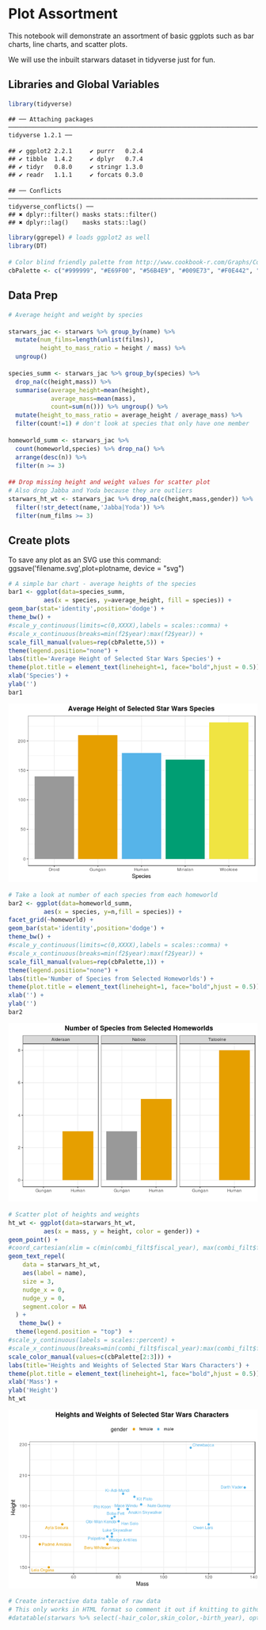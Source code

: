 Plot Assortment
================

This notebook will demonstrate an assortment of basic ggplots such as bar charts, line charts, and scatter plots.

We will use the inbuilt starwars dataset in tidyverse just for fun.

Libraries and Global Variables
------------------------------

``` r
library(tidyverse)
```

    ## ── Attaching packages ───────────────────────────────────────────────────────────────────────────────────────────────────────── tidyverse 1.2.1 ──

    ## ✔ ggplot2 2.2.1     ✔ purrr   0.2.4
    ## ✔ tibble  1.4.2     ✔ dplyr   0.7.4
    ## ✔ tidyr   0.8.0     ✔ stringr 1.3.0
    ## ✔ readr   1.1.1     ✔ forcats 0.3.0

    ## ── Conflicts ──────────────────────────────────────────────────────────────────────────────────────────────────────────── tidyverse_conflicts() ──
    ## ✖ dplyr::filter() masks stats::filter()
    ## ✖ dplyr::lag()    masks stats::lag()

``` r
library(ggrepel) # loads ggplot2 as well
library(DT)

# Color blind friendly palette from http://www.cookbook-r.com/Graphs/Colors_(ggplot2)/
cbPalette <- c("#999999", "#E69F00", "#56B4E9", "#009E73", "#F0E442", "#0072B2", "#D55E00", "#CC79A7")
```

Data Prep
---------

``` r
# Average height and weight by species

starwars_jac <- starwars %>% group_by(name) %>%
  mutate(num_films=length(unlist(films)),
         height_to_mass_ratio = height / mass) %>%
  ungroup()

species_summ <- starwars_jac %>% group_by(species) %>%
  drop_na(c(height,mass)) %>%
  summarise(average_height=mean(height),
            average_mass=mean(mass),
            count=sum(n())) %>% ungroup() %>%
  mutate(height_to_mass_ratio = average_height / average_mass) %>%
  filter(count!=1) # don't look at species that only have one member

homeworld_summ <- starwars_jac %>%
  count(homeworld,species) %>% drop_na() %>%
  arrange(desc(n)) %>%
  filter(n >= 3)

## Drop missing height and weight values for scatter plot
# Also drop Jabba and Yoda because they are outliers
starwars_ht_wt <- starwars_jac %>% drop_na(c(height,mass,gender)) %>%
  filter(!str_detect(name,'Jabba|Yoda')) %>% 
  filter(num_films >= 3)
```

Create plots
------------

To save any plot as an SVG use this command: ggsave('filename.svg',plot=plotname, device = "svg")

``` r
# A simple bar chart - average heights of the species
bar1 <- ggplot(data=species_summ,
          aes(x = species, y=average_height, fill = species)) +
geom_bar(stat='identity',position='dodge') +
theme_bw() +
#scale_y_continuous(limits=c(0,XXXX),labels = scales::comma) +
#scale_x_continuous(breaks=min(f2$year):max(f2$year)) + 
scale_fill_manual(values=rep(cbPalette,5)) +
theme(legend.position="none") +
labs(title='Average Height of Selected Star Wars Species') +
theme(plot.title = element_text(lineheight=1, face="bold",hjust = 0.5)) +
xlab('Species') +
ylab('')
bar1
```

![](Plot_Assortment_files/figure-markdown_github/unnamed-chunk-3-1.png)

``` r
# Take a look at number of each species from each homeworld
bar2 <- ggplot(data=homeworld_summ,
          aes(x = species, y=n,fill = species)) +
facet_grid(~homeworld) +
geom_bar(stat='identity',position='dodge') +
theme_bw() +
#scale_y_continuous(limits=c(0,XXXX),labels = scales::comma) +
#scale_x_continuous(breaks=min(f2$year):max(f2$year)) + 
scale_fill_manual(values=rep(cbPalette,1)) +
theme(legend.position="none") +
labs(title='Number of Species from Selected Homeworlds') +
theme(plot.title = element_text(lineheight=1, face="bold",hjust = 0.5)) +
xlab('') +
ylab('')
bar2
```

![](Plot_Assortment_files/figure-markdown_github/unnamed-chunk-3-2.png)

``` r
# Scatter plot of heights and weights 
ht_wt <- ggplot(data=starwars_ht_wt,
          aes(x = mass, y = height, color = gender)) +
geom_point() +
#coord_cartesian(xlim = c(min(combi_filt$fiscal_year), max(combi_filt$fiscal_year) + 2)) + # gives us room for labels?
geom_text_repel(
    data = starwars_ht_wt,
    aes(label = name),
    size = 3,
    nudge_x = 0,
    nudge_y = 0,
    segment.color = NA
  ) +
   theme_bw() +
  theme(legend.position = "top")  +
#scale_y_continuous(labels = scales::percent) +
#scale_x_continuous(breaks=min(combi_filt$fiscal_year):max(combi_filt$fiscal_year)) + 
scale_color_manual(values=c(cbPalette[2:3])) +
labs(title='Heights and Weights of Selected Star Wars Characters') +
theme(plot.title = element_text(lineheight=1, face="bold",hjust = 0.5)) +
xlab('Mass') +
ylab('Height')
ht_wt
```

![](Plot_Assortment_files/figure-markdown_github/unnamed-chunk-3-3.png)

``` r
# Create interactive data table of raw data
# This only works in HTML format so comment it out if knitting to github format 
#datatable(starwars %>% select(-hair_color,skin_color,-birth_year), options = list(pageLength = 10))
```
